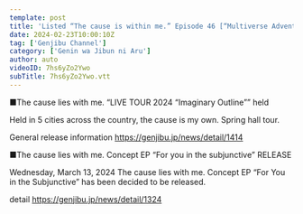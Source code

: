 ```yaml
---
template: post
title: 'Listed “The cause is within me.” Episode 46 [“Multiverse Adventure” MUSIC VIDEO Shooting Making]'
date: 2024-02-23T10:00:10Z
tag: ['Genjibu Channel']
category: ['Genin wa Jibun ni Aru']
author: auto 
videoID: 7hs6yZo2Ywo
subTitle: 7hs6yZo2Ywo.vtt
---
```

■The cause lies with me. “LIVE TOUR 2024 “Imaginary Outline”” held

Held in 5 cities across the country, the cause is my own. Spring hall tour.

General release information
https://genjibu.jp/news/detail/1414


■The cause lies with me. Concept EP “For you in the subjunctive” RELEASE

Wednesday, March 13, 2024 The cause lies with me. Concept EP “For You in the Subjunctive” has been decided to be released.

detail
https://genjibu.jp/news/detail/1324